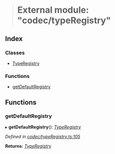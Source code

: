 > # External module: "codec/typeRegistry"

## Index

### Classes

* [TypeRegistry](../classes/_codec_typeregistry_.typeregistry.md)

### Functions

* [getDefaultRegistry](_codec_typeregistry_.md#getdefaultregistry)

## Functions

###  getDefaultRegistry

▸ **getDefaultRegistry**(): *[TypeRegistry](../classes/_codec_typeregistry_.typeregistry.md)*

*Defined in [codec/typeRegistry.ts:105](https://github.com/polkadot-js/api/blob/e5cc683/packages/types/src/codec/typeRegistry.ts#L105)*

**Returns:** *[TypeRegistry](../classes/_codec_typeregistry_.typeregistry.md)*